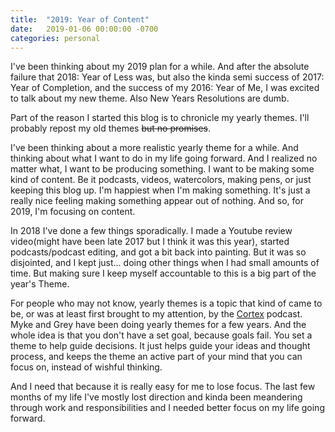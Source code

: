 ```yaml
---
title:  "2019: Year of Content"
date:   2019-01-06 00:00:00 -0700
categories: personal
---
```


I've been thinking about my 2019 plan for a while. And after the absolute failure that 2018: Year of Less was, but also the kinda semi success of 2017: Year of Completion, and the success of my 2016: Year of Me, I was excited to talk about my new theme. Also New Years Resolutions are dumb.

Part of the reason I started this blog is to chronicle my yearly themes. I'll probably repost my old themes ~~but no promises~~.

I've been thinking about a more realistic yearly theme for a while. And thinking about what I want to do in my life going forward. And I realized no matter what, I want to be producing something. I want to be making some kind of content. Be it podcasts, videos, watercolors, making pens, or just keeping this blog up. I'm happiest when I'm making something. It's just a really nice feeling making something appear out of nothing. And so, for 2019, I'm focusing on content.

In 2018 I've done a few things sporadically. I made a Youtube review video(might have been late 2017 but I think it was this year), started podcasts/podcast editing, and got a bit back into painting. But it was so disjointed, and I kept just... doing other things when I had small amounts of time. But making sure I keep myself accountable to this is a big part of the year's Theme.

For people who may not know, yearly themes is a topic that kind of came to be, or was at least first brought to my attention, by the [Cortex](https://www.relay.fm/cortex/79) podcast. Myke and Grey have been doing yearly themes for a few years. And the whole idea is that you don't have a set goal, because goals fail. You set a theme to help guide decisions. It just helps guide your ideas and thought process, and keeps the theme an active part of your mind that you can focus on, instead of wishful thinking.

And I need that because it is really easy for me to lose focus. The last few months of my life I've mostly lost direction and kinda been meandering through work and responsibilities and I needed better focus on my life going forward.
